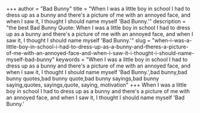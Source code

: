 +++
author = "Bad Bunny"
title = "When I was a little boy in school I had to dress up as a bunny and there's a picture of me with an annoyed face, and when I saw it, I thought I should name myself 'Bad Bunny.'"
description = "the best Bad Bunny Quote: When I was a little boy in school I had to dress up as a bunny and there's a picture of me with an annoyed face, and when I saw it, I thought I should name myself 'Bad Bunny.'"
slug = "when-i-was-a-little-boy-in-school-i-had-to-dress-up-as-a-bunny-and-theres-a-picture-of-me-with-an-annoyed-face-and-when-i-saw-it-i-thought-i-should-name-myself-bad-bunny"
keywords = "When I was a little boy in school I had to dress up as a bunny and there's a picture of me with an annoyed face, and when I saw it, I thought I should name myself 'Bad Bunny.',bad bunny,bad bunny quotes,bad bunny quote,bad bunny sayings,bad bunny saying,quotes, sayings,quote, saying, motivation"
+++
When I was a little boy in school I had to dress up as a bunny and there's a picture of me with an annoyed face, and when I saw it, I thought I should name myself 'Bad Bunny.'
